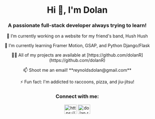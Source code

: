<h1 align="center">Hi 👋, I'm Dolan</h1>
<h3 align="center">A passionate full-stack developer always trying to learn!</h3>

<p align="center">🔭 I’m currently working on  a website for my friend's band, Hush Hush</p>

<p align="center">🌱 I’m currently learning Framer Motion, GSAP, and Python Django/Flask</p>

<p align="center">👨‍💻 All of my projects are available at [https://github.com/dolanR](https://github.com/dolanR)</p>

<p align="center">📫 Shoot me an email! **reynoldsdolan@gmail.com**</p>

<p align="center">⚡ Fun fact: I'm addicted to raccoons, pizza, and jiu-jitsu!</p>

<h3 align="center">Connect with me:</h3>
<p align="center">
<a href="https://linkedin.com/in/https://www.linkedin.com/in/dolan-reynolds-641b0b196/" target="blank"><img align="center" src="https://raw.githubusercontent.com/rahuldkjain/github-profile-readme-generator/master/src/images/icons/Social/linked-in-alt.svg" alt="https://www.linkedin.com/in/dolan-reynolds-641b0b196/" height="30" width="40" /></a>
<a href="https://instagram.com/dolan.reynolds" target="blank"><img align="center" src="https://raw.githubusercontent.com/rahuldkjain/github-profile-readme-generator/master/src/images/icons/Social/instagram.svg" alt="dolan.reynolds" height="30" width="40" /></a>
</p>
